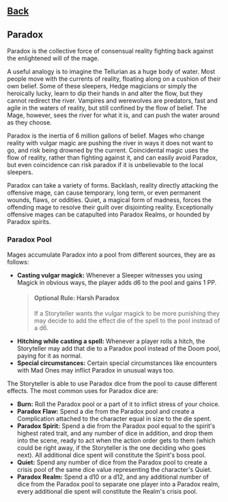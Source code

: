 ## [Back](../README.md)

## Paradox
Paradox is the collective force of consensual reality fighting back against the enlightened will of the mage.

A useful analogy is to imagine the Tellurian as a huge body of water. Most people move with the currents of reality, floating along on a cushion of their own belief. Some of these sleepers, Hedge magicians or simply the heroically lucky, learn to dip their hands in and alter the flow, but they cannot redirect the river. Vampires and werewolves are predators, fast and agile in the waters of reality, but still confined by the flow of belief. The Mage, however, sees the river for what it is, and can push the water around as they choose.

Paradox is the inertia of 6 million gallons of belief. Mages who change reality with vulgar magic are pushing the river in ways it does not want to go, and risk being drowned by the current. Coincidental magic uses the flow of reality, rather than fighting against it, and can easily avoid Paradox, but even coincidence can risk paradox if it is unbelievable to the local sleepers.

Paradox can take a variety of forms. Backlash, reality directly attacking the offensive mage, can cause temporary, long term, or even permanent wounds, flaws, or oddities. Quiet, a magical form of madness, forces the offending mage to resolve their guilt over disjointing reality. Exceptionally offensive mages can be catapulted into Paradox Realms, or hounded by Paradox spirits.

### Paradox Pool
Mages accumulate Paradox into a pool from different sources, they are as follows:
- **Casting vulgar magick:** Whenever a Sleeper witnesses you using Magick in obvious ways, the player adds d6 to the pool and gains 1 PP.
  > #### Optional Rule: Harsh Paradox
  > If a Storyteller wants the vulgar magick to be more punishing they may decide to add the effect die of the spell to the pool instead of a d6.
- **Hitching while casting a spell:** Whenever a player rolls a hitch, the Storyteller may add that die to a Paradox pool instead of the Doom pool, paying for it as normal.
- **Special circumstances:** Certain special circumstances like encounters with Mad Ones may inflict Paradox in unusual ways too.

The Storyteller is able to use Paradox dice from the pool to cause different effects. The most common uses for Paradox dice are:
- **Burn:** Roll the Paradox pool or a part of it to inflict stress of your choice.
- **Paradox Flaw:** Spend a die from the Paradox pool and create a Complication attached to the character equal in size to the die spent.
- **Paradox Spirit:** Spend a die from the Paradox pool equal to the spirit's highest rated trait, and any number of dice in addition, and drop them into the scene, ready to act when the action order gets to them (which could be right away, if the Storyteller is the one deciding who goes next). All additional dice spent will constitute the Spirit's boss pool.
- **Quiet:** Spend any number of dice from the Paradox pool to create a crisis pool of the same dice value representing the character's Quiet.
- **Paradox Realm:** Spend a d10 or a d12, and any additional number of dice from the Paradox pool to separate one player into a Paradox realm, every additional die spent will constitute the Realm's crisis pool.